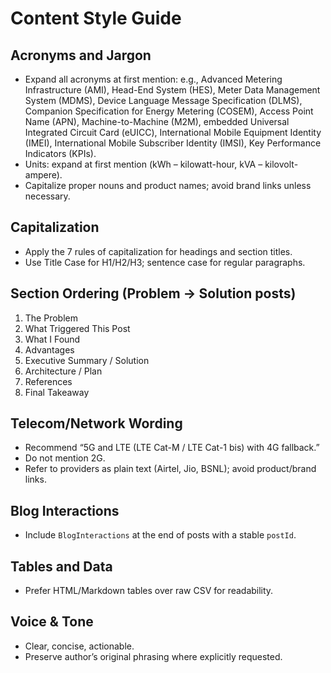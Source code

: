# Content Style Guide

## Acronyms and Jargon
- Expand all acronyms at first mention: e.g., Advanced Metering Infrastructure (AMI), Head-End System (HES), Meter Data Management System (MDMS), Device Language Message Specification (DLMS), Companion Specification for Energy Metering (COSEM), Access Point Name (APN), Machine-to-Machine (M2M), embedded Universal Integrated Circuit Card (eUICC), International Mobile Equipment Identity (IMEI), International Mobile Subscriber Identity (IMSI), Key Performance Indicators (KPIs).
- Units: expand at first mention (kWh – kilowatt-hour, kVA – kilovolt-ampere).
- Capitalize proper nouns and product names; avoid brand links unless necessary.

## Capitalization
- Apply the 7 rules of capitalization for headings and section titles.
- Use Title Case for H1/H2/H3; sentence case for regular paragraphs.

## Section Ordering (Problem → Solution posts)
1. The Problem
2. What Triggered This Post
3. What I Found
4. Advantages
5. Executive Summary / Solution
6. Architecture / Plan
7. References
8. Final Takeaway

## Telecom/Network Wording
- Recommend “5G and LTE (LTE Cat-M / LTE Cat-1 bis) with 4G fallback.”
- Do not mention 2G.
- Refer to providers as plain text (Airtel, Jio, BSNL); avoid product/brand links.

## Blog Interactions
- Include `BlogInteractions` at the end of posts with a stable `postId`.

## Tables and Data
- Prefer HTML/Markdown tables over raw CSV for readability.

## Voice & Tone
- Clear, concise, actionable.
- Preserve author’s original phrasing where explicitly requested.

